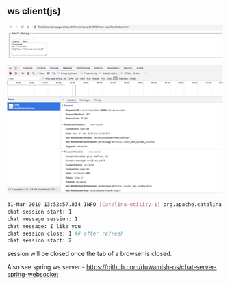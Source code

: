 ws client(js)
-------

![](ws_connected_messaging.png)

```bash
31-Mar-2019 13:52:57.834 INFO [Catalina-utility-1] org.apache.catalina.startup.HostConfig.deployWAR Deployment of web application archive [/usr/local/apache-tomcat-9.0.14/webapps/introv-ws.war] has finished in [82] ms
chat session start: 1
chat message session: 1
chat message: I like you
chat session close: 1 ## after refresh
chat session start: 2
```

session will be closed once the tab of a browser is closed.

Also see spring ws server - https://github.com/duwamish-os/chat-server-spring-websocket
